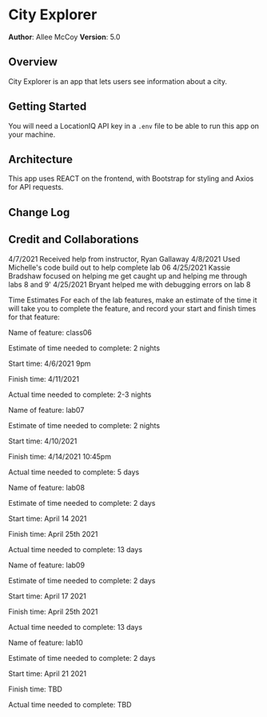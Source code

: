 # City Explorer

**Author**: Allee McCoy
**Version**: 5.0

## Overview
City Explorer is an app that lets users see information about a city.

## Getting Started
You will need a LocationIQ API key in a `.env` file to be able to run this app on your machine.

## Architecture
This app uses REACT on the frontend, with Bootstrap for styling and Axios for API requests.

## Change Log


## Credit and Collaborations
4/7/2021 Received help from instructor, Ryan Gallaway
4/8/2021 Used Michelle's code build out to help complete lab 06
4/25/2021 Kassie Bradshaw focused on helping me get caught up and helping me through labs 8 and 9'
4/25/2021 Bryant helped me with debugging errors on lab 8

Time Estimates
For each of the lab features, make an estimate of the time it will take you to complete the feature, and record your start and finish times for that feature:

Name of feature: class06

Estimate of time needed to complete: 2 nights

Start time: 4/6/2021 9pm

Finish time: 4/11/2021

Actual time needed to complete: 2-3 nights



Name of feature: lab07

Estimate of time needed to complete: 2 nights

Start time: 4/10/2021

Finish time: 4/14/2021 10:45pm

Actual time needed to complete: 5 days



Name of feature: lab08

Estimate of time needed to complete: 2 days

Start time: April 14 2021

Finish time: April 25th 2021

Actual time needed to complete: 13 days



Name of feature: lab09

Estimate of time needed to complete: 2 days

Start time: April 17 2021

Finish time: April 25th 2021

Actual time needed to complete: 13 days



Name of feature: lab10

Estimate of time needed to complete: 2 days

Start time: April 21 2021

Finish time: TBD

Actual time needed to complete: TBD